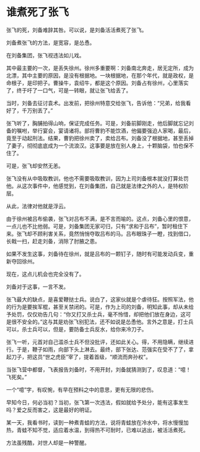# 谁煮死了张飞

张飞的死，刘备难辞其咎。可以说，是刘备活活煮死了张飞。 

刘备煮张飞的方法，是宽容，是怂恿。 

在刘备集团，张飞视违法如儿戏。 

其中最主要的一次，是丢失徐州。徐州多重要啊：刘备南北奔走，居无定所，成为北漂，其中主要的原因，是没有根据地。一块根据地，在那个年代，就是政权，是命根子，是印把子。曹操牛，袁绍牛，都是这个原因。刘备占有徐州，心里落实了，终于吁了一口气，可是一转眼，就让张飞给丢了。 

当时，刘备去征讨袁术。出发前，把徐州特意交给张飞，告诉他：“兄弟，给我看好了，千万别丢了。” 

张飞听了，胸脯拍得山响，保证完成任务。可是，刘备前脚刚走，他后脚就忘记刘备的嘱咐，举行宴会，宴请诸将。部将曹豹不能饮酒，他偏要强迫人家喝，最后，竟至于动起刑法。结果，曹豹把徐州卖了，卖给吕布。刘备没了根据地，甚至丢掉了妻子，彻彻底底成为一个流浪汉。这事要是放在别人身上，十颗脑袋，怕也保不住了。 

可是，张飞却安然无恙。 

张飞没有从中吸取教训，他也不需要吸取教训，因为上司刘备根本就没打算处罚他。从这次事件中，他感觉到，在刘备集团，自己就是法律之外的人，是特权阶层。 

从此，法律对他就是浮云。 

由于徐州被吕布偷袭，张飞对吕布不满，是不言而喻的。这点，刘备心里的恨意，一点儿也不比他弱。可是，刘备集团无家可归，只有“求和于吕布”，暂时租住下来。张飞却不顾利害关系，竟然悄悄夺取吕布的马。吕布眼珠子一瞪，找到借口，长戟一扫，赶走刘备，消除了肘腋之患。 

如果不发生这事，刘备待在徐州，就是吕布的一颗钉子，随时有可能发动兵变，重新夺回徐州。 

现在，这点儿机会也完全没有了。 

刘备对于这事，一言不发。 

张飞最大的缺点，是喜爱鞭挞士兵。说白了，这家伙就是个虐待狂。按照军法，他的行为是要挨军棍，甚至关禁闭的。可是，作为上司的刘备，明知此事，却从未给予处罚，仅仅劝告几句：“你又打又杀士兵，毫不怜惜，却把他们放在身边，这可是很不安全的。”这与其是劝张飞别犯法，还不如说是怂恿他。言外之意是，打士兵可以，杀士兵可以，但是，要防备士兵反水，给你来冷刀子。 

张飞一听，元首对自己滥杀士兵不但没批评，还如此关心。得，不用隐瞒，继续进行。于是，鞭子如雨，向部下头上淋去。最终，部下张达、范强实在受不了了，拿起刀子，把这员“世之虎臣”宰了，提着首级，“顺流而奔孙权”。 

当张飞营中都督，飞表报告刘备时，不用开封，刘备就猜测到了，叹息道：“噫！飞死矣。” 

一个“噫”字，有叹惋，有早在预料之中的意思，更有无限的悲伤。 

早知今日，何必当初？当初，张飞第一次违法，假如就给予处分，能有这事发生吗？爱之反而害之，这是最好的明证。 

某一天，我看书时，读到一种煮青蛙的方法，说将青蛙放在冷水中，将水慢慢加热，青蛙不知不觉，适应着水温，到得热不可耐时，已难以逃出，被活活煮死。 

方法虽残酷，对世人却是一种警醒。